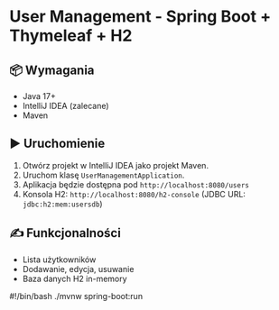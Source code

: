 # User Management - Spring Boot + Thymeleaf + H2

## 📦 Wymagania
- Java 17+
- IntelliJ IDEA (zalecane)
- Maven

## ▶️ Uruchomienie
1. Otwórz projekt w IntelliJ IDEA jako projekt Maven.
2. Uruchom klasę `UserManagementApplication`.
3. Aplikacja będzie dostępna pod `http://localhost:8080/users`
4. Konsola H2: `http://localhost:8080/h2-console` (JDBC URL: `jdbc:h2:mem:usersdb`)

## ✍️ Funkcjonalności
- Lista użytkowników
- Dodawanie, edycja, usuwanie
- Baza danych H2 in-memory


#!/bin/bash
./mvnw spring-boot:run
